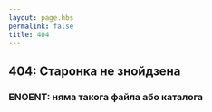 ```yaml
---
layout: page.hbs
permalink: false
title: 404
---
```


## 404: Старонка не знойдзена

### ENOENT: няма такога файла або каталога
